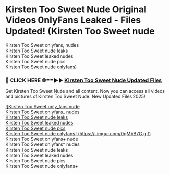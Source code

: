# Kirsten Too Sweet Nude Original Videos 0nlyFans Leaked - Files Updated! (Kirsten Too Sweet nude<br>

Kirsten Too Sweet onlyfans, nudes<br>
Kirsten Too Sweet nude leaks<br>
Kirsten Too Sweet leaked nudes<br>
Kirsten Too Sweet nude pics<br>
Kirsten Too Sweet nude onlyfans)

<h3>🔴 CLICK HERE 🌐==►► <a href="https://tinyurl.com/leaks-videos" rel="nofollow">Kirsten Too Sweet Nude Updated Files</a></h3>

Get Kirsten Too Sweet Nude and all content. Now you can access all videos and pictures of Kirsten Too Sweet Nude. New Updated Files 2025!

[![Kirsten Too Sweet only_fans nude<br>
Kirsten Too Sweet onlyfans_ nudes<br>
Kirsten Too Sweet nude leaks<br>
Kirsten Too Sweet leaked nudes<br>
Kirsten Too Sweet nude pics<br>
Kirsten Too Sweet nude onlyfans]
(https://i.imgur.com/0qMVB7G.gif)](https://tinyurl.com/leaks-videos)
Kirsten Too Sweet onlyfans+ nude<br>
Kirsten Too Sweet onlyfans^ nudes<br>
Kirsten Too Sweet nude leaks<br>
Kirsten Too Sweet leaked nudes<br>
Kirsten Too Sweet nude pics<br>
Kirsten Too Sweet nude onlyfans+